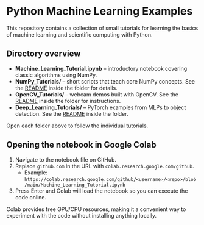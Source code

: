 # Python Machine Learning Examples

This repository contains a collection of small tutorials for learning the basics of machine learning and scientific computing with Python.

## Directory overview
- **Machine_Learning_Tutorial.ipynb** – introductory notebook covering classic algorithms using NumPy.
- **NumPy_Tutorials/** – short scripts that teach core NumPy concepts. See the [README](NumPy_Tutorials/README.md) inside the folder for details.
- **OpenCV_Tutorials/** – webcam demos built with OpenCV. See the [README](OpenCV_Tutorials/README.md) inside the folder for instructions.
- **Deep_Learning_Tutorials/** – PyTorch examples from MLPs to object detection. See the [README](Deep_Learning_Tutorials/README.md) inside the folder.

Open each folder above to follow the individual tutorials.

## Opening the notebook in Google Colab
1. Navigate to the notebook file on GitHub.
2. Replace `github.com` in the URL with `colab.research.google.com/github`.
   - Example: `https://colab.research.google.com/github/<username>/<repo>/blob/main/Machine_Learning_Tutorial.ipynb`
3. Press Enter and Colab will load the notebook so you can execute the code online.

Colab provides free GPU/CPU resources, making it a convenient way to experiment with the code without installing anything locally.
